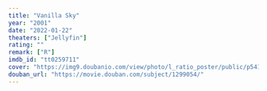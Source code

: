 ```yaml
---
title: "Vanilla Sky"
year: "2001"
date: "2022-01-22"
theaters: ["Jellyfin"]
rating: ""
remark: ["R"]
imdb_id: "tt0259711"
cover: "https://img9.doubanio.com/view/photo/l_ratio_poster/public/p541484436.jpg"
douban_url: "https://movie.douban.com/subject/1299054/"
---
```

